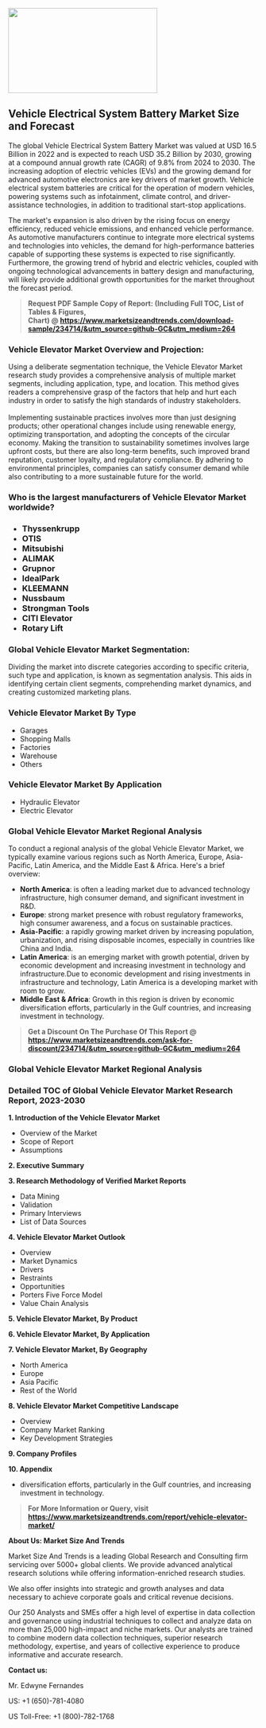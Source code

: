 <p><img class="alignnone size-medium wp-image-20088" src="https://ffe5etoiles.com/wp-content/uploads/2024/12/MST1-300x171.png" alt="" width="300" height="171" /></p><h2>Vehicle Electrical System Battery Market Size and Forecast</h2><p>The global Vehicle Electrical System Battery Market was valued at USD 16.5 Billion in 2022 and is expected to reach USD 35.2 Billion by 2030, growing at a compound annual growth rate (CAGR) of 9.8% from 2024 to 2030. The increasing adoption of electric vehicles (EVs) and the growing demand for advanced automotive electronics are key drivers of market growth. Vehicle electrical system batteries are critical for the operation of modern vehicles, powering systems such as infotainment, climate control, and driver-assistance technologies, in addition to traditional start-stop applications.</p><p>The market's expansion is also driven by the rising focus on energy efficiency, reduced vehicle emissions, and enhanced vehicle performance. As automotive manufacturers continue to integrate more electrical systems and technologies into vehicles, the demand for high-performance batteries capable of supporting these systems is expected to rise significantly. Furthermore, the growing trend of hybrid and electric vehicles, coupled with ongoing technological advancements in battery design and manufacturing, will likely provide additional growth opportunities for the market throughout the forecast period.</p></p><blockquote id="" class=""><strong>Request PDF Sample Copy of Report: (Including Full TOC, List of Tables &amp; Figures, Chart)&nbsp;@&nbsp;<strong><a href="https://www.marketsizeandtrends.com/download-sample/234714/&utm_source=github-GC&utm_medium=264" target="_blank">https://www.marketsizeandtrends.com/download-sample/234714/&utm_source=github-GC&utm_medium=264</a></strong></strong></blockquote><h3 id="" class="">Vehicle Elevator Market&nbsp;Overview and Projection:</h3><p id="" class="">Using a deliberate segmentation technique, the Vehicle Elevator Market research study provides a comprehensive analysis of multiple market segments, including application, type, and location. This method gives readers a comprehensive grasp of the factors that help and hurt each industry in order to satisfy the high standards of industry stakeholders. <br /> <br />Implementing sustainable practices involves more than just designing products; other operational changes include using renewable energy, optimizing transportation, and adopting the concepts of the circular economy. Making the transition to sustainability sometimes involves large upfront costs, but there are also long-term benefits, such improved brand reputation, customer loyalty, and regulatory compliance. By adhering to environmental principles, companies can satisfy consumer demand while also contributing to a more sustainable future for the world.</p><h3 id="" class="">Who is the largest manufacturers of&nbsp;Vehicle Elevator Market worldwide?</h3><h3 class=""><p><ul><li>Thyssenkrupp </li><li> OTIS </li><li> Mitsubishi </li><li> ALIMAK </li><li> Grupnor </li><li> IdealPark </li><li> KLEEMANN </li><li> Nussbaum </li><li> Strongman Tools </li><li> CITI Elevator </li><li> Rotary Lift</li></ul></p></h3><h3 id="" class="">Global&nbsp;Vehicle Elevator Market Segmentation:</h3><p id="" class="">Dividing the market into discrete categories according to specific criteria, such type and application, is known as segmentation analysis. This aids in identifying certain client segments, comprehending market dynamics, and creating customized marketing plans.</p><h3 id="" class="">Vehicle Elevator Market&nbsp;By Type</h3><p><p><ul><li>Garages</li><li> Shopping Malls</li><li> Factories</li><li> Warehouse</li><li> Others</p></li></ul></p></p><h3 id="" class="">Vehicle Elevator Market&nbsp;By Application</h3><p class=""><p><ul><li>Hydraulic Elevator</li><li> Electric Elevator</li></ul></p></p><h3 id="" class="">Global Vehicle Elevator Market Regional Analysis</h3><p id="" class="">To conduct a regional analysis of the global Vehicle Elevator Market, we typically examine various regions such as North America, Europe, Asia-Pacific, Latin America, and the Middle East &amp; Africa. Here's a brief overview:</p><ul><li><strong>North America</strong>: is often a leading market due to advanced technology infrastructure, high consumer demand, and significant investment in R&amp;D.</li><li><strong>Europe</strong>: strong market presence with robust regulatory frameworks, high consumer awareness, and a focus on sustainable practices.</li><li><strong>Asia-Pacific</strong>: a rapidly growing market driven by increasing population, urbanization, and rising disposable incomes, especially in countries like China and India.</li><li><strong>Latin America</strong>: is an emerging market with growth potential, driven by economic development and increasing investment in technology and infrastructure.Due to economic development and rising investments in infrastructure and technology, Latin America is a developing market with room to grow.</li><li><strong>Middle East &amp; Africa</strong>: Growth in this region is driven by economic diversification efforts, particularly in the Gulf countries, and increasing investment in technology.</li></ul><blockquote id="" class=""><strong>Get a Discount On The Purchase Of This Report @ <strong><a href="https://www.marketsizeandtrends.com/ask-for-discount/234714/&utm_source=github-GC&utm_medium=264" target="_blank">https://www.marketsizeandtrends.com/ask-for-discount/234714/&utm_source=github-GC&utm_medium=264</a></strong></strong></blockquote><h3 id="" class="">Global Vehicle Elevator Market Regional Analysis</h3><h3 id="" class="">Detailed TOC of Global Vehicle Elevator Market Research Report, 2023-2030</h3><p id="" class=""><strong>1. Introduction of the Vehicle Elevator Market</strong></p><ul><li>Overview of the Market</li><li>Scope of Report</li><li>Assumptions</li></ul><p id="" class=""><strong>2. Executive Summary</strong></p><p id="" class=""><strong>3. Research Methodology of Verified Market Reports</strong></p><ul><li>Data Mining</li><li>Validation</li><li>Primary Interviews</li><li>List of Data Sources</li></ul><p id="" class=""><strong>4. Vehicle Elevator Market Outlook</strong></p><ul><li>Overview</li><li>Market Dynamics</li><li>Drivers</li><li>Restraints</li><li>Opportunities</li><li>Porters Five Force Model</li><li>Value Chain Analysis</li></ul><p id="" class=""><strong>5. Vehicle Elevator Market, By Product</strong></p><p id="" class=""><strong>6. Vehicle Elevator Market, By Application</strong></p><p id="" class=""><strong>7. Vehicle Elevator Market, By Geography</strong></p><ul><li>North America</li><li>Europe</li><li>Asia Pacific</li><li>Rest of the World</li></ul><p id="" class=""><strong>8. Vehicle Elevator Market Competitive Landscape</strong></p><ul><li>Overview</li><li>Company Market Ranking</li><li>Key Development Strategies</li></ul><p id="" class=""><strong>9. Company Profiles</strong></p><p id="" class=""><strong>10. Appendix</strong></p><ul><li>diversification efforts, particularly in the Gulf countries, and increasing investment in technology.</li></ul><blockquote id="" class=""><strong>For More Information or Query, visit <strong><strong><a href="https://www.marketsizeandtrends.com/report/vehicle-elevator-market/" target="_blank">https://www.marketsizeandtrends.com/report/vehicle-elevator-market/</a></strong></strong></strong></blockquote><p id="" class=""><strong>About Us: Market Size And Trends</strong></p><p id="" class="">Market Size And Trends is a leading Global Research and Consulting firm servicing over 5000+ global clients. We provide advanced analytical research solutions while offering information-enriched research studies.</p><p id="" class="">We also offer insights into strategic and growth analyses and data necessary to achieve corporate goals and critical revenue decisions.</p><p id="" class="">Our 250 Analysts and SMEs offer a high level of expertise in data collection and governance using industrial techniques to collect and analyze data on more than 25,000 high-impact and niche markets. Our analysts are trained to combine modern data collection techniques, superior research methodology, expertise, and years of collective experience to produce informative and accurate research.</p><p id="" class=""><strong>Contact us:</strong></p><p id="" class="">Mr. Edwyne Fernandes</p><p id="" class="">US: +1 (650)-781-4080</p><p id="" class="">US Toll-Free: +1 (800)-782-1768</p>
